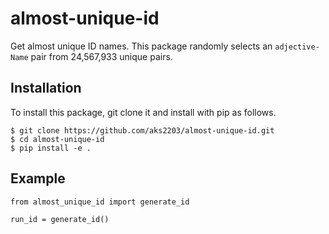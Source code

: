 # almost-unique-id
Get almost unique ID names. This package randomly selects an `adjective-Name` pair from 24,567,933 unique pairs.

## Installation  
To install this package, git clone it and install with pip as follows.

```
$ git clone https://github.com/aks2203/almost-unique-id.git
$ cd almost-unique-id
$ pip install -e .
```

## Example

```
from almost_unique_id import generate_id

run_id = generate_id()
```
